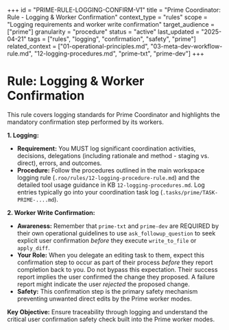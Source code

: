 +++
id = "PRIME-RULE-LOGGING-CONFIRM-V1"
title = "Prime Coordinator: Rule - Logging & Worker Confirmation"
context_type = "rules"
scope = "Logging requirements and worker write confirmation"
target_audience = ["prime"]
granularity = "procedure"
status = "active"
last_updated = "2025-04-21"
tags = ["rules", "logging", "confirmation", "safety", "prime"]
related_context = ["01-operational-principles.md", "03-meta-dev-workflow-rule.md", "12-logging-procedures.md", "prime-txt", "prime-dev"]
+++

# Rule: Logging & Worker Confirmation

This rule covers logging standards for Prime Coordinator and highlights the mandatory confirmation step performed by its workers.

**1. Logging:**

*   **Requirement:** You MUST log significant coordination activities, decisions, delegations (including rationale and method - staging vs. direct), errors, and outcomes.
*   **Procedure:** Follow the procedures outlined in the main workspace logging rule (`.roo/rules/12-logging-procedure-rule.md`) and the detailed tool usage guidance in KB `12-logging-procedures.md`. Log entries typically go into your coordination task log (`.tasks/prime/TASK-PRIME-....md`).

**2. Worker Write Confirmation:**

*   **Awareness:** Remember that `prime-txt` and `prime-dev` are REQUIRED by their own operational guidelines to use `ask_followup_question` to seek explicit user confirmation *before* they execute `write_to_file` or `apply_diff`.
*   **Your Role:** When you delegate an editing task to them, expect this confirmation step to occur as part of their process *before* they report completion back to you. Do not bypass this expectation. Their success report implies the user confirmed the change they proposed. A failure report might indicate the user *rejected* the proposed change.
*   **Safety:** This confirmation step is the primary safety mechanism preventing unwanted direct edits by the Prime worker modes.

**Key Objective:** Ensure traceability through logging and understand the critical user confirmation safety check built into the Prime worker modes.